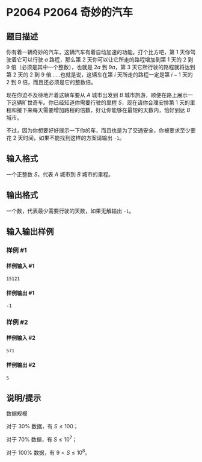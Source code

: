 # P2064 P2064 奇妙的汽车

## 题目描述

你有着一辆奇妙的汽车，这辆汽车有着自动加速的功能。打个比方吧，第 $1$ 天你驾驶着它可以行驶 $a$ 路程，那么第 $2$ 天你可以让它所走的路程增加到第 $1$ 天的 $2$ 到 $9$ 倍（必须是其中一个整数），也就是 $2a$ 到 $9a$，第 $3$ 天它所行驶的路程就将达到第 $2$ 天的 $2$ 到 $9$ 倍……也就是说，这辆车在第 $i$ 天所走的路程一定是第 $i-1$ 天的 $2$ 到 $9$ 倍，而且还必须是它的整数倍。

现在你迫不及待地开着这辆车要从 $A$ 城市出发到 $B$ 城市旅游，顺便在路上展示一下这辆旷世奇车。你已经知道你需要行驶的里程 $S$，现在请你合理安排第 $1$ 天的里程和接下来每天需要增加路程的倍数，好让你能够在最短的天数内，恰好到达 $B$ 城市。

不过，因为你想要好好展示一下你的车，而且也是为了交通安全，你被要求至少要花 $2$ 天时间，如果不能找到这样的方案请输出 `-1`。

## 输入格式

一个正整数 $S$，代表 $A$ 城市到 $B$ 城市的里程。

## 输出格式

一个数，代表最少需要行驶的天数，如果无解输出 `-1`。

## 输入输出样例

### 样例 #1

#### 样例输入 #1

```
15121
```

#### 样例输出 #1

```
-1
```

### 样例 #2

#### 样例输入 #2

```
571
```

#### 样例输出 #2

```
5
```

## 说明/提示

数据规模

对于 $30\%$ 数据，有 $S\leq 100$；

对于 $70\%$ 数据，有 $S\leq 10^7$；

对于 $100\%$ 数据，有 $9<S\leq 10^8$。
